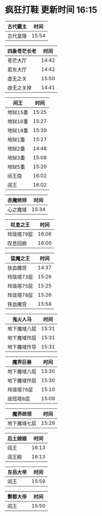 # 疯狂打鞋 更新时间 16:15

| 古代霸主   | 时间    |
|--------|-------|
| 古代皇陵 | 15:54 |

| 四象苍茫长老   | 时间    |
|--------|-------|
| 苍茫大厅 | 14:42 |
| 若东大厅 | 14:42 |
| 虚无之关 | 15:50 |
| 虚无之关掉 | 14:41 |

| 间王   | 时间    |
|--------|-------|
| 地狱15重 | 15:25 |
| 地狱16重 | 15:27 |
| 地狱18重 | 15:39 |
| 地狱1重 | 15:27 |
| 地狱2重 | 14:48 |
| 地狱3重 | 15:08 |
| 地狱5重 | 15:20 |
| 间王隐 | 16:02 |
| 阎王 | 16:02 |

| 赤魔统帅   | 时间    |
|--------|-------|
| 心之魔域 | 15:34 |

| 叹息之王   | 时间    |
|--------|-------|
| 玲珑塔79层 | 16:06 |
| 叹息回廊 | 16:00 |

| 猛魔之王   | 时间    |
|--------|-------|
| 扶血魔宫 | 14:37 |
| 玲珑塔73层 | 15:26 |
| 玲珑塔75层 | 15:25 |
| 玲珑塔78层 | 15:26 |
| 铁血魔宫 | 15:58 |

| 鬼火人马   | 时间    |
|--------|-------|
| 地下魔域八层 | 15:31 |
| 地下魔域作层 | 15:31 |
| 地下魔域作导 | 15:31 |

| 魔界巨兽   | 时间    |
|--------|-------|
| 地下魔域八层 | 15:30 |
| 地下魔域作层 | 15:30 |
| 玲珑塔76层 | 15:10 |
| 政班塔8层 | 15:09 |

| 魔界统领   | 时间    |
|--------|-------|
| 地下魔域七层 | 15:29 |

| 后土娘娘   | 时间    |
|--------|-------|
| 阎王 | 16:13 |
| 阎王殿 | 16:13 |

| 东岳大帝   | 时间    |
|--------|-------|
| 阎王 | 15:59 |

| 酆都大帝   | 时间    |
|--------|-------|
| 阎王 | 15:50 |
